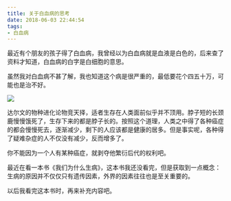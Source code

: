 ```yaml
---
title: 关于白血病的思考
date: 2018-06-03 22:44:54
tags:
- 白血病
---
```


最近有个朋友的孩子得了白血病，我曾经以为白血病就是血液是白色的，后来查了资料才知道，白血病的白字是白细胞的意思。

虽然我对白血病不甚了解，我也知道这个病是很严重的，最低要花个四五十万，可能也是治不好。


![](https://wdd-images.oss-cn-shanghai.aliyuncs.com/20180129134826_f2U0eJ_Screenshot.jpeg)

达尔文的物种进化论物竞天择，适者生存在人类面前似乎并不顶用。脖子短的长颈鹿慢慢饿死了，生存下来的都是脖子长的。按照这个道理，人类之中得了各种癌症的都会慢慢死去，逐渐减少，剩下的人应该都是健康的居多。但是事实呢，各种得了疑难杂症的人不仅没有减少，反而增多了。

你不能因为一个人有某种癌症，就剥夺他繁衍后代的权利吧。

最近在看一本书《我们为什么生病》，这本书我还没看完，但是获取到一点概念：生病的原因并不仅仅只有遗传因素，外界的因素往往也是至关重要的。

以后我看完这本书时，再来补充内容吧。
